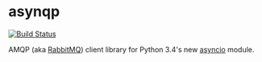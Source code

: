 asynqp
======

[![Build Status](https://travis-ci.org/benjamin-hodgson/asynqp.svg?branch=master)](https://travis-ci.org/benjamin-hodgson/asynqp)

AMQP (aka [RabbitMQ](rabbitmq.com)) client library for Python 3.4's new [asyncio](https://docs.python.org/3.4/library/asyncio.html) module.
